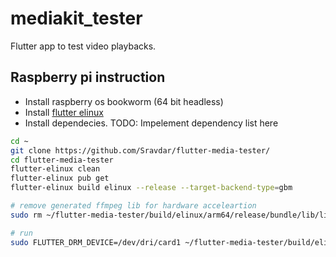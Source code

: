 # mediakit_tester

Flutter app to test video playbacks.

## Raspberry pi instruction

-  Install raspberry os bookworm (64 bit headless) 
-  Install [flutter elinux](https://github.com/sony/flutter-elinux)
-  Install dependecies. TODO: Impelement dependency list here

```sh
cd ~
git clone https://github.com/Sravdar/flutter-media-tester/
cd flutter-media-tester
flutter-elinux clean
flutter-elinux pub get
flutter-elinux build elinux --release --target-backend-type=gbm

# remove generated ffmpeg lib for hardware acceleartion
sudo rm ~/flutter-media-tester/build/elinux/arm64/release/bundle/lib/libffmpeg.so.8

# run
sudo FLUTTER_DRM_DEVICE=/dev/dri/card1 ~/flutter-media-tester/build/elinux/arm64/release/bundle/flutter-media-tester -b ~/flutter-media-tester/build/elinux/arm64/release/bundle

```
